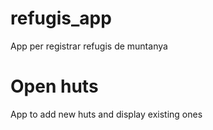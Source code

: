 # refugis_app
App per registrar refugis de muntanya

# Open huts 
App to add new huts and display existing ones